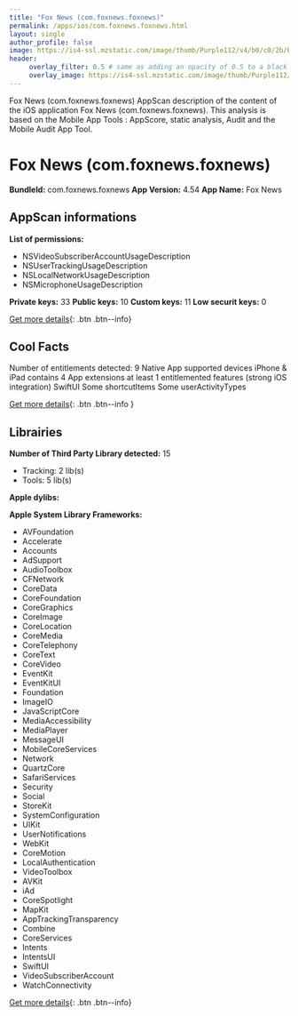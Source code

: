 ```yaml
---
title: "Fox News (com.foxnews.foxnews)"
permalink: /apps/ios/com.foxnews.foxnews.html
layout: single
author_profile: false
image: https://is4-ssl.mzstatic.com/image/thumb/Purple112/v4/b0/c0/2b/b0c02b1a-900b-9e4c-028e-669774485a2d/AppIcon-1x_U007emarketing-0-7-0-sRGB-0-85-220.png/512x512bb.jpg
header: 
     overlay_filter: 0.5 # same as adding an opacity of 0.5 to a black background
     overlay_image: https://is4-ssl.mzstatic.com/image/thumb/Purple112/v4/b0/c0/2b/b0c02b1a-900b-9e4c-028e-669774485a2d/AppIcon-1x_U007emarketing-0-7-0-sRGB-0-85-220.png/512x512bb.jpg
---
```

Fox News (com.foxnews.foxnews) AppScan description of the content of the iOS application Fox News (com.foxnews.foxnews). This analysis is based on the Mobile App Tools : AppScore, static analysis, Audit and the Mobile Audit App Tool.

# Fox News (com.foxnews.foxnews)

**BundleId:** com.foxnews.foxnews
**App Version:** 4.54
**App Name:** Fox News


## AppScan informations 

**List of permissions:** 
- NSVideoSubscriberAccountUsageDescription
- NSUserTrackingUsageDescription
- NSLocalNetworkUsageDescription
- NSMicrophoneUsageDescription
  
  
**Private keys:** 33
**Public keys:** 10
**Custom keys:** 11
**Low securit keys:** 0
  
[Get more details](/pricing.html){: .btn .btn--info}

## Cool Facts

Number of entitlements detected: 9
Native App
supported devices iPhone & iPad
contains 4 App extensions
at least 1 entitlemented features (strong iOS integration)
SwiftUI
Some shortcutItems 
Some userActivityTypes
  
[Get more details](/pricing.html){: .btn .btn--info }

## Librairies 
**Number of Third Party Library detected:** 15
- Tracking: 2 lib(s)
- Tools: 5 lib(s)


**Apple dylibs:**


**Apple System Library Frameworks:**
- AVFoundation
- Accelerate
- Accounts
- AdSupport
- AudioToolbox
- CFNetwork
- CoreData
- CoreFoundation
- CoreGraphics
- CoreImage
- CoreLocation
- CoreMedia
- CoreTelephony
- CoreText
- CoreVideo
- EventKit
- EventKitUI
- Foundation
- ImageIO
- JavaScriptCore
- MediaAccessibility
- MediaPlayer
- MessageUI
- MobileCoreServices
- Network
- QuartzCore
- SafariServices
- Security
- Social
- StoreKit
- SystemConfiguration
- UIKit
- UserNotifications
- WebKit
- CoreMotion
- LocalAuthentication
- VideoToolbox
- AVKit
- iAd
- CoreSpotlight
- MapKit
- AppTrackingTransparency
- Combine
- CoreServices
- Intents
- IntentsUI
- SwiftUI
- VideoSubscriberAccount
- WatchConnectivity


  
[Get more details](/pricing.html){: .btn .btn--info}

